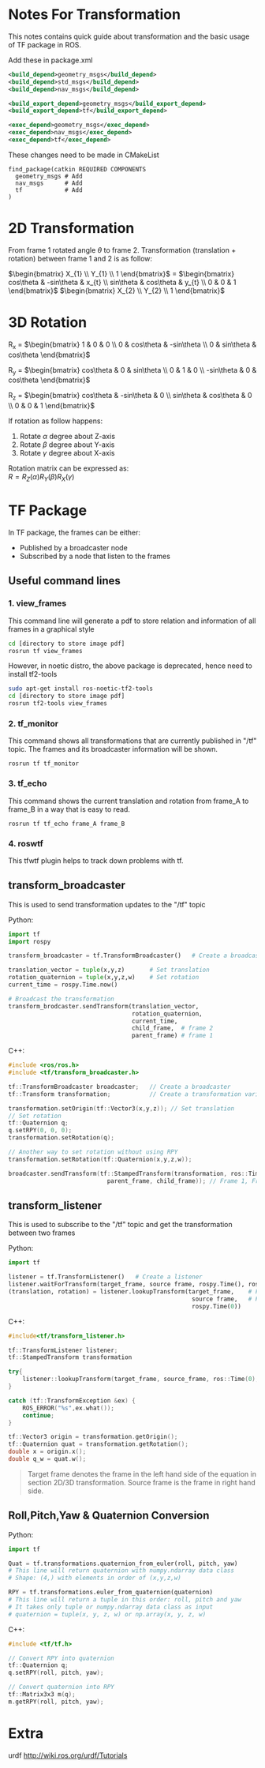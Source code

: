 # Notes For Transformation
This notes contains quick guide about transformation and the basic usage of TF package in ROS.

Add these in package.xml
```xml
<build_depend>geometry_msgs</build_depend>
<build_depend>std_msgs</build_depend>
<build_depend>nav_msgs</build_depend>

<build_export_depend>geometry_msgs</build_export_depend>
<build_export_depend>tf</build_export_depend>

<exec_depend>geometry_msgs</exec_depend>
<exec_depend>nav_msgs</exec_depend>
<exec_depend>tf</exec_depend>
```

These changes need to be made in CMakeList
```
find_package(catkin REQUIRED COMPONENTS
  geometry_msgs # Add
  nav_msgs      # Add
  tf            # Add
)
```

# 2D Transformation
From frame 1 rotated angle $\theta$ to frame 2. Transformation (translation + rotation) between frame 1 and 2 is as follow:

$\begin{bmatrix}    X_{1}   \\  Y_{1}   \\  1   \end{bmatrix}$  =
$\begin{bmatrix}    cos\theta & -sin\theta & x_{t}  \\  sin\theta & cos\theta & y_{t}   \\  0 & 0 & 1   \end{bmatrix}$
$\begin{bmatrix}    X_{2}   \\  Y_{2}   \\  1   \end{bmatrix}$

# 3D Rotation
R<sub>x</sub> =
$\begin{bmatrix}    1 & 0 & 0   \\  0 & cos\theta & -sin\theta  \\  0 & sin\theta & cos\theta    \end{bmatrix}$

R<sub>y</sub> =
$\begin{bmatrix}    cos\theta & 0 & sin\theta   \\  0 & 1 & 0   \\  -sin\theta & 0 & cos\theta    \end{bmatrix}$

R<sub>z</sub> =
$\begin{bmatrix}    cos\theta & -sin\theta & 0  \\  sin\theta & cos\theta & 0   \\  0 & 0 & 1   \end{bmatrix}$

If rotation as follow happens:
1.  Rotate $\alpha$ degree about Z-axis
2.  Rotate $\beta$  degree about Y-axis
3.  Rotate $\gamma$ degree about X-axis

Rotation matrix can be expressed as: <br/>
$R = R_{Z}(\alpha) R_{Y}(\beta) R_{X}(\gamma)$

# TF Package
In TF package, the frames can be either:
- Published by a broadcaster node
- Subscribed by a node that listen to the frames

## Useful command lines
### 1. view_frames
This command line will generate a pdf to store relation and information of all frames in a graphical style
```bash
cd [directory to store image pdf]
rosrun tf view_frames
```

However, in noetic distro, the above package is deprecated, hence need to install tf2-tools

```bash
sudo apt-get install ros-noetic-tf2-tools
cd [directory to store image pdf]
rosrun tf2-tools view_frames
```

### 2. tf_monitor
This command shows all transformations that are currently published in "/tf" topic. The frames and its broadcaster information will be shown.
```
rosrun tf tf_monitor
```

### 3. tf_echo
This command shows the current translation and rotation from frame_A to frame_B in a way that is easy to read.
```
rosrun tf tf_echo frame_A frame_B
```
### 4. roswtf
This tfwtf plugin helps to track down problems with tf.

## transform_broadcaster
This is used to send transformation updates to the "/tf" topic

Python:
```python
import tf
import rospy

transform_broadcaster = tf.TransformBroadcaster()   # Create a broadcaster

translation_vector = tuple(x,y,z)       # Set translation
rotation_quaternion = tuple(x,y,z,w)    # Set rotation
current_time = rospy.Time.now()

# Broadcast the transformation
transform_brodcaster.sendTransform(translation_vector, 
                                   rotation_quaternion, 
                                   current_time, 
                                   child_frame,  # frame 2
                                   parent_frame) # frame 1
```

C++:
```c++
#include <ros/ros.h>
#include <tf/transform_broadcaster.h>

tf::TransformBroadcaster broadcaster;   // Create a broadcaster
tf::Transform transformation;           // Create a transformation variable

transformation.setOrigin(tf::Vector3(x,y,z)); // Set translation
// Set rotation
tf::Quaternion q;
q.setRPY(0, 0, 0);
transformation.setRotation(q);

// Another way to set rotation without using RPY
transformation.setRotation(tf::Quaternion(x,y,z,w));

broadcaster.sendTransform(tf::StampedTransform(transformation, ros::Time::now(), 
                            parent_frame, child_frame)); // Frame 1, Frame 2
```

## transform_listener
This is used to subscribe to the "/tf" topic and get the transformation between two frames

Python:
```python
import tf

listener = tf.TransformListener()   # Create a listener
listener.waitForTransform(target_frame, source frame, rospy.Time(), rospy.Duration(sec))    # Optional
(translation, rotation) = listener.lookupTransform(target_frame,    # Frame 1
                                                    source frame,   # Frame 2
                                                    rospy.Time(0))
```

C++:
```c++
#include<tf/transform_listener.h>

tf::TransformListener listener;
tf::StampedTransform transformation

try{
    listener::lookupTransform(target_frame, source_frame, ros::Time(0), transformation);
}

catch (tf::TransformException &ex) {
    ROS_ERROR("%s",ex.what());
    continue;
}

tf::Vector3 origin = transformation.getOrigin();
tf::Quaternion quat = transformation.getRotation();
double x = origin.x();
double q_w = quat.w();
```

> Target frame denotes the frame in the left hand side of the equation in section 2D/3D transformation. Source frame is the frame in right hand side.

## Roll,Pitch,Yaw & Quaternion Conversion
Python:
```python
import tf

Quat = tf.transformations.quaternion_from_euler(roll, pitch, yaw)
# This line will return quaternion with numpy.ndarray data class
# Shape: (4,) with elements in order of (x,y,z,w)

RPY = tf.transformations.euler_from_quaternion(quaternion)
# This line will return a tuple in this order: roll, pitch and yaw
# It takes only tuple or numpy.ndarray data class as input
# quaternion = tuple(x, y, z, w) or np.array(x, y, z, w)
```

C++:
```c++
#include <tf/tf.h>

// Convert RPY into quaternion
tf::Quaternion q;
q.setRPY(roll, pitch, yaw);

// Convert quaternion into RPY
tf::Matrix3x3 m(q);
m.getRPY(roll, pitch, yaw);
```

# Extra
urdf
http://wiki.ros.org/urdf/Tutorials